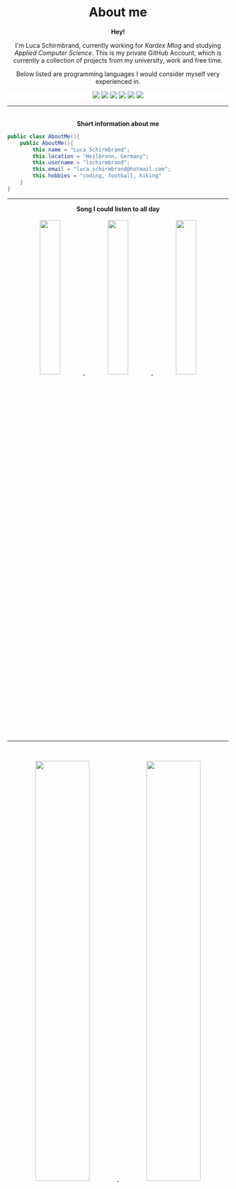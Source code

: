 <h1 align="center">
  <b>About me</b>
</h1>

<div align="center">
<b>Hey!</b>
<p>I'm Luca Schirmbrand, currently working for <i>Kardex Mlog</i> and studying <i>Applied Computer Science</i>.
This is my private GitHub Account, which is currently a collection of projects from my university, work and free time.</p>
</div>

<p>
<div align="center">
	<p>Below listed are programming languages I would consider myself very experienced in.</p>
	<div style="background-color:white">
	  <img src="https://img.shields.io/badge/c%23-%23239120.svg?style=for-the-badge&logo=c-sharp&logoColor=white">
	  <img src="https://img.shields.io/badge/java-%23ED8B00.svg?style=for-the-badge&logo=java&logoColor=white">
	  <img src="https://img.shields.io/badge/javascript-%23323330.svg?style=for-the-badge&logo=javascript&logoColor=%23F7DF1E">
	  <img src="https://img.shields.io/badge/typescript-%23007ACC.svg?style=for-the-badge&logo=typescript&logoColor=white">
	  <img src="https://img.shields.io/badge/html5-%23E34F26.svg?style=for-the-badge&logo=html5&logoColor=white">
	  <img src="https://img.shields.io/badge/css3-%231572B6.svg?style=for-the-badge&logo=css3&logoColor=white">
	</div>
</div>
</p>

<hr>
<br>

<div align="center">
<b>Short information about me</b>
</div>

```c#
public class AboutMe(){
	public AboutMe(){
		this.name = "Luca Schirmbrand";
		this.location = "Heilbronn, Germany";
		this.username = "lschirmbrand";
		this.email = "luca.schirmbrand@hotmail.com";
		this.hobbies = "coding, football, hiking"
	}
}
```
<hr>

<div align="center" width="100%">
<b>Song I could listen to all day</b>
<br>
<br>
  <a href="https://open.spotify.com/track/3pf96IFggfQuT6Gafqx2rt?si=1528fa80ae714e6c">
	<img src="https://media0.giphy.com/media/mXbQ2IU02cGRhBO2ye/giphy.gif" width="30%">
	<img src="https://media.hitparade.ch/cover/big/boney_m-sunny_s_8.jpg" width="30%">
   	<img src="https://media0.giphy.com/media/mXbQ2IU02cGRhBO2ye/giphy.gif" width="30%">
  </a>
</div>

<hr>

<br>
<p align="center">
  <a href="https://abhigyantrips.dev/">
  <img width="49.5%" src="https://github-readme-stats.vercel.app/api?username=lschirmbrand&show_icons=true&theme=dracula&hide_border=false" />
    <img width="49.5%" src="https://github-readme-streak-stats.herokuapp.com/?user=lschirmbrand&theme=dracula&hide_border=false" />
  </a>
</p>
